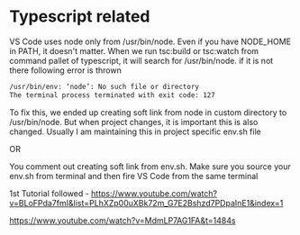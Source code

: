 # Typescript related

VS Code uses node only from /usr/bin/node. Even if you have NODE_HOME in PATH, it doesn't matter. When we run tsc:build or tsc:watch from command pallet of typescript, it will search for /usr/bin/node. if it is not there following error is thrown

``` bash
/usr/bin/env: ‘node’: No such file or directory
The terminal process terminated with exit code: 127
```

To fix this, we ended up creating soft link from node in custom directory to /usr/bin/node. But when project changes, it is important this is also changed. Usually I am maintaining this in project specific env.sh file

OR

You comment out creating soft link from env.sh. Make sure you source your env.sh from terminal and then fire VS Code from the same terminal



1st Tutorial followed - <https://www.youtube.com/watch?v=BLoFPda7fmI&list=PLhXZp00uXBk72m_G7E2Bshzd7PDpaInE1&index=1>



<https://www.youtube.com/watch?v=MdmLP7AG1FA&t=1484s>